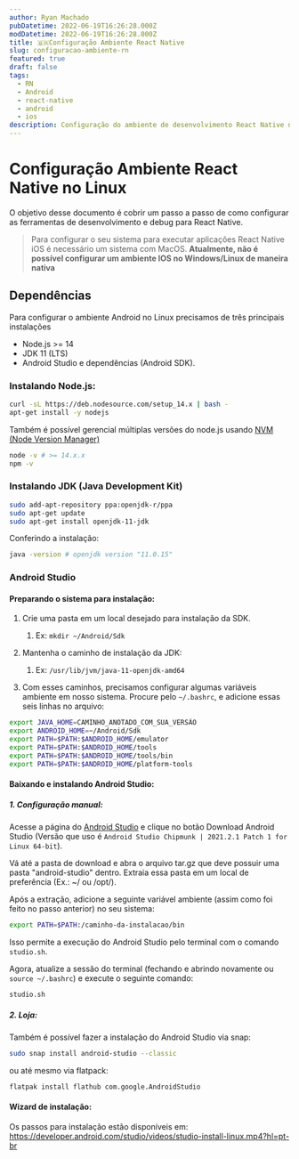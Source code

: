```yaml
---
author: Ryan Machado
pubDatetime: 2022-06-19T16:26:28.000Z
modDatetime: 2022-06-19T16:26:28.000Z
title: 🇧🇷Configuração Ambiente React Native
slug: configuracao-ambiente-rn
featured: true
draft: false
tags:
  - RN
  - Android
  - react-native
  - android
  - ios
description: Configuração do ambiente de desenvolvimento React Native no Linux.
---
```


# Configuração Ambiente React Native no Linux

O objetivo desse documento é cobrir um passo a passo de como configurar as ferramentas de desenvolvimento e debug para React Native.

> Para configurar o seu sistema para executar aplicações React Native iOS é necessário um sistema com MacOS. **Atualmente, não é possível configurar um ambiente IOS no Windows/Linux de maneira nativa**

## Dependências

Para configurar o ambiente Android no Linux precisamos de três principais instalações

- Node.js >= 14
- JDK 11 (LTS)
- Android Studio e dependências (Android SDK).

### Instalando Node.js:

```bash
curl -sL https://deb.nodesource.com/setup_14.x | bash -
apt-get install -y nodejs
```

Também é possível gerencial múltiplas versões do node.js usando [NVM (Node Version Manager)](https://github.com/nvm-sh/nvm#about)

```bash
node -v # >= 14.x.x
npm -v
```

### Instalando JDK (Java Development Kit)

```bash
sudo add-apt-repository ppa:openjdk-r/ppa
sudo apt-get update
sudo apt-get install openjdk-11-jdk
```

Conferindo a instalação:

```bash
java -version # openjdk version "11.0.15"
```

### Android Studio

#### **Preparando o sistema para instalação:**

1. Crie uma pasta em um local desejado para instalação da SDK.

   1. Ex:
      `mkdir ~/Android/Sdk`

2. Mantenha o caminho de instalação da JDK:

   1. Ex: `/usr/lib/jvm/java-11-openjdk-amd64`

3. Com esses caminhos, precisamos configurar algumas variáveis ambiente em nosso sistema. Procure pelo `~/.bashrc`, e adicione essas seis linhas no arquivo:

```bash
export JAVA_HOME=CAMINHO_ANOTADO_COM_SUA_VERSÃO
export ANDROID_HOME=~/Android/Sdk
export PATH=$PATH:$ANDROID_HOME/emulator
export PATH=$PATH:$ANDROID_HOME/tools
export PATH=$PATH:$ANDROID_HOME/tools/bin
export PATH=$PATH:$ANDROID_HOME/platform-tools
```

#### **Baixando e instalando Android Studio:**

##### **1. Configuração manual:**

Acesse a página do [Android Studio](https://developer.android.com/studio/) e clique no botão Download Android Studio (Versão que uso é `Android Studio Chipmunk | 2021.2.1 Patch 1 for Linux 64-bit`).

Vá até a pasta de download e abra o arquivo tar.gz que deve possuir uma pasta "android-studio" dentro. Extraia essa pasta em um local de preferência (Ex.: ~/ ou /opt/).

Após a extração, adicione a seguinte variável ambiente (assim como foi feito no passo anterior) no seu sistema:

```bash
export PATH=$PATH:/caminho-da-instalacao/bin
```

Isso permite a execução do Android Studio pelo terminal com o comando `studio.sh`.

Agora, atualize a sessão do terminal (fechando e abrindo novamente ou `source ~/.bashrc`) e execute o seguinte comando:

```bash
studio.sh
```

##### **2. Loja:**

Também é possível fazer a instalação do Android Studio via snap:

```bash
sudo snap install android-studio --classic
```

ou até mesmo via flatpack:

```bash
flatpak install flathub com.google.AndroidStudio
```

#### **Wizard de instalação:**

Os passos para instalação estão disponíveis em: https://developer.android.com/studio/videos/studio-install-linux.mp4?hl=pt-br
